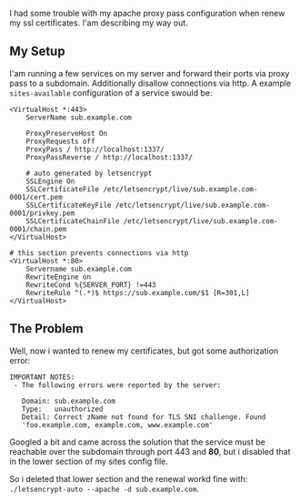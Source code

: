I had some trouble with my apache proxy pass configuration when renew my
ssl certificates. I'am describing my way out.

## My Setup

I'am running a few services on my server and forward their ports
via proxy pass to a subdomain. Additionally disallow connections
via http. A example `sites-available` configuration of a service
swould be:

```
<VirtualHost *:443>
    ServerName sub.example.com

    ProxyPreserveHost On
    ProxyRequests off
    ProxyPass / http://localhost:1337/
    ProxyPassReverse / http://localhost:1337/

    # auto generated by letsencrypt
    SSLEngine On
    SSLCertificateFile /etc/letsencrypt/live/sub.example.com-0001/cert.pem
    SSLCertificateKeyFile /etc/letsencrypt/live/sub.example.com-0001/privkey.pem
    SSLCertificateChainFile /etc/letsencrypt/live/sub.example.com-0001/chain.pem
</VirtualHost>

# this section prevents connections via http
<VirtualHost *:80>
    Servername sub.example.com
    RewriteEngine on
    RewriteCond %{SERVER_PORT} !=443
    RewriteRule ^(.*)$ https://sub.example.com/$1 [R=301,L]
</VirtualHost>
```

## The Problem

Well, now i wanted to renew my certificates, but got some authorization error:

```
IMPORTANT NOTES:
 - The following errors were reported by the server:

   Domain: sub.example.com
   Type:   unauthorized
   Detail: Correct zName not found for TLS SNI challenge. Found
   'foo.example.com, example.com, www.example.com'
```

Googled a bit and came across the solution that the service must be
reachable over the subdomain through port 443 and **80**, but i disabled
that in the lower section of my sites config file.

So i deleted that lower section and the renewal workd fine with:
`./letsencrypt-auto --apache -d sub.example.com`.
